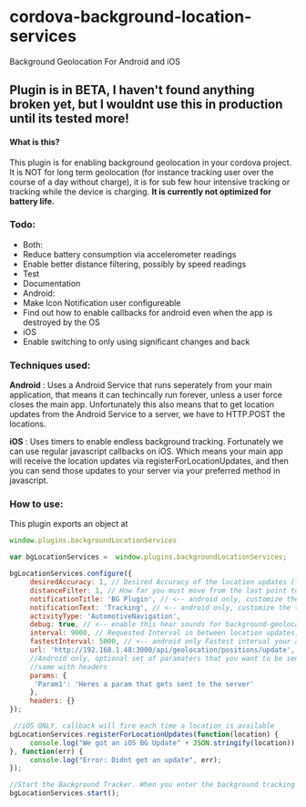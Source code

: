 # cordova-background-location-services
Background Geolocation For Android and iOS

## Plugin is in BETA, I haven't found anything broken yet, but I wouldnt use this in production until its tested more! ##

#### What is this?
This plugin is for enabling background geolocation in your cordova project. It is NOT for long term geolocation (for instance tracking user over the course of a day without charge), it is for sub few hour intensive tracking or tracking while the device is charging. **It is currently not optimized for battery life.**

### Todo: 
 * Both: 
  * Reduce battery consumption via accelerometer readings
  * Enable better distance filtering, possibly by speed readings
  * Test
  * Documentation
 * Android:
  * Make Icon Notification user configureable
  * Find out how to enable callbacks for android even when the app is destroyed by the OS
 * iOS
  * Enable switching to only using significant changes and back 

### Techniques used:

**Android** : Uses a Android Service that runs seperately from your main application, that means it can techincally run forever, unless a user force closes the main app. Unfortunately this also means that to get location updates from the Android Service to a server, we have to HTTP.POST the locations. 

**iOS** : Uses timers to enable endless background tracking. Fortunately we can use regular javascript callbacks on iOS. Which means your main app will receive the location updates via registerForLocationUpdates, and then you can send those updates to your server via your preferred method in javascript.

### How to use: 

This plugin exports an object at 
````javascript
window.plugins.backgroundLocationServices
````

````javascript
var bgLocationServices =  window.plugins.backgroundLocationServices;

bgLocationServices.configure({
     desiredAccuracy: 1, // Desired Accuracy of the location updates (lower means more accurate but more battery consumption)
     distanceFilter: 1, // How far you must move from the last point to trigger a location update
     notificationTitle: 'BG Plugin', // <-- android only, customize the title of the notification
     notificationText: 'Tracking', // <-- android only, customize the text of the notification
     activityType: 'AutomotiveNavigation',
     debug: true, // <-- enable this hear sounds for background-geolocation life-cycle.
     interval: 9000, // Requested Interval in between location updates, in seconds
     fastestInterval: 5000, // <-- android only Fastest interval your app / server can handle updates
     url: 'http://192.168.1.48:3000/api/geolocation/positions/update', // <-- android only, Where locations will be posted to
     //Android only, optional set of paramaters that you want to be sent with each location update
     //same with headers
     params: {
      'Param1': 'Heres a param that gets sent to the server'
     },
     headers: {}
});

 //iOS ONLY, callback will fire each time a location is available
bgLocationServices.registerForLocationUpdates(function(location) {
     console.log("We got an iOS BG Update" + JSON.stringify(location));
}, function(err) {
     console.log("Error: Didnt get an update", err);
});

//Start the Background Tracker. When you enter the background tracking will start, and stop when you enter the foreground.
bgLocationServices.start();

````




